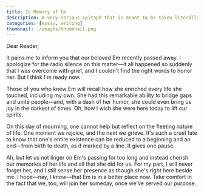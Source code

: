 ```yaml
---
title: In Memory of Em
description: A very serious epitaph that is meant to be taken literally.
categories: [essay, writing]
thumbnail: ./images/thumbnail.png
---
```


Dear Reader,

It pains me to inform you that our beloved Em recently passed away. I apologize for the radio silence on this matter—it all happened so suddenly that I was overcome with grief, and I couldn't find the right words to honor her. But I think I'm ready now.

Those of you who knew Em will recall how she enriched every life she touched, including my own. She had this remarkable ability to bridge gaps and unite people—and, with a dash of her humor, she could even bring us joy in the darkest of times. Oh, how I wish she were here today to lift our spirits.

On this day of mourning, one cannot help but reflect on the fleeting nature of life. One moment we rejoice, and the next we grieve. It's such a cruel fate to know that one's entire existence can be reduced to a beginning and an end—from birth to death, as if marked by a line. It gives one pause.

Ah, but let us not linger on Em's passing for too long and instead cherish our memories of her life and all that she did for us. For my part, I will never forget her, and I still sense her presence as though she's right here beside me. I hope—nay, I _know_—that Em is in a better place now. Take comfort in the fact that we, too, will join her someday, once we've served our purpose.
